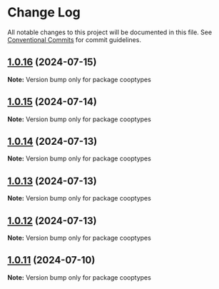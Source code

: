 # Change Log

All notable changes to this project will be documented in this file.
See [Conventional Commits](https://conventionalcommits.org) for commit guidelines.

## [1.0.16](https://github.com/coopenomics/cooptypes/compare/cooptypes@1.0.16-alpha.0...cooptypes@1.0.16) (2024-07-15)

**Note:** Version bump only for package cooptypes





## [1.0.15](https://github.com/coopenomics/cooptypes/compare/cooptypes@1.0.15-alpha.0...cooptypes@1.0.15) (2024-07-14)

**Note:** Version bump only for package cooptypes





## [1.0.14](https://github.com/coopenomics/cooptypes/compare/cooptypes@1.0.14-alpha.0...cooptypes@1.0.14) (2024-07-13)

**Note:** Version bump only for package cooptypes





## [1.0.13](https://github.com/coopenomics/cooptypes/compare/cooptypes@1.0.13-alpha.0...cooptypes@1.0.13) (2024-07-13)

**Note:** Version bump only for package cooptypes





## [1.0.12](https://github.com/coopenomics/cooptypes/compare/cooptypes@1.0.12-testnet.1...cooptypes@1.0.12) (2024-07-13)

**Note:** Version bump only for package cooptypes





## [1.0.11](https://github.com/coopenomics/cooptypes/compare/cooptypes@1.0.11-testnet.0...cooptypes@1.0.11) (2024-07-10)

**Note:** Version bump only for package cooptypes
